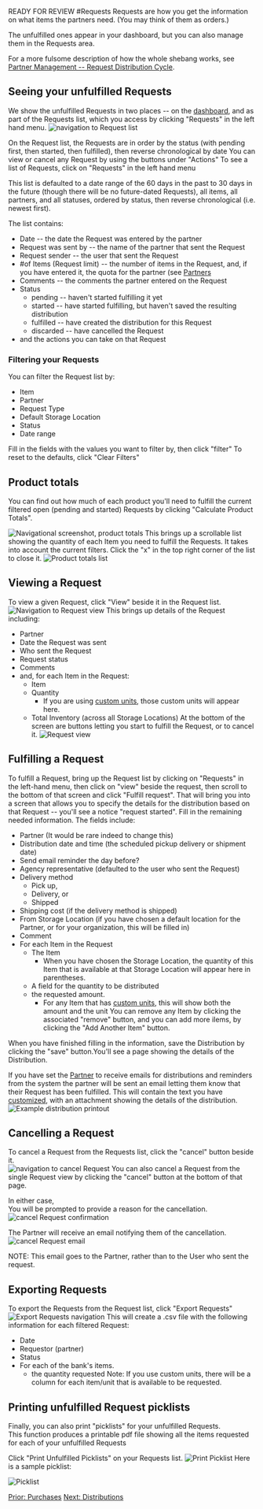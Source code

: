 READY FOR REVIEW
#Requests
Requests are how you get the information on what items the partners need.  (You may think of them as orders.)

The unfulfilled ones appear in your dashboard, but you can also manage them in the Requests area.

For a more fulsome description of how the whole shebang works,  see [Partner Management -- Request Distribution Cycle](pm_request_distribution_cycle.md).

## Seeing your unfulfilled Requests
We show the unfulfilled Requests in two places -- on the [dashboard](essentials_dashboard.md),  and as part of the Requests list, which you access by clicking "Requests" in the left hand menu.
![navigation to Request list](images/essentials/requests/essentials_requests_navigation.png)

On the Request list,  the Requests are in order by the status (with pending first, then started, then fulfilled), then reverse chronological by date
You can view or cancel any Request by using the buttons under "Actions"
To see a list of Requests, click on "Requests" in the left hand menu

This list is defaulted to a date range of the 60 days in the past to 30 days in the future (though there will be no future-dated Requests), all items, all partners, and all statuses, ordered by
status, then reverse chronological (i.e. newest first).

The list contains:
- Date -- the date the Request was entered by the partner
- Request was sent by -- the name of the partner that sent the Request
- Request sender -- the user that sent the Request
- #of Items (Request limit)  -- the number of items in the Request, and, if you have entered it, the quota for the partner (see [Partners](getting_started_partners.md)
- Comments -- the comments the partner entered on the Request
- Status 
  - pending -- haven't started fulfilling it yet
  - started -- have started fulfilling, but haven't saved the resulting distribution
  - fulfilled -- have created the distribution for this Request
  - discarded -- have cancelled the Request
- and the actions you can take on that Request

### Filtering your Requests
You can filter the Request list by:
- Item
- Partner
- Request Type
- Default Storage Location
- Status
- Date range

Fill in the fields with the values you want to filter by, then click "filter"
To reset to the defaults,  click "Clear Filters"

## Product totals
You can find out how much of each product you'll need to fulfill the current filtered open (pending and started) Requests by clicking "Calculate Product Totals".

![Navigational screenshot, product totals](images/essentials/requests/essentials_requests_product_totals_navigation.png)
This brings up a scrollable list showing the quantity of each Item you need to fulfill the Requests.  It takes into account the current filters. Click the "x" in the top right corner of the list to close it.
![Product totals list](images/essentials/requests/essentials_requests_product_totals.png)

## Viewing a Request
To view a given Request, click "View" beside it in the Request list.
![Navigation to Request view](images/essentials/requests/essentials_requests_view_navigation.png)
This brings up details of the Request including:
- Partner
- Date the Request was sent
- Who sent the Request
- Request status
- Comments
- and, for each Item in the Request:
  - Item
  - Quantity
    - If you are using [custom units](special_custom_units.md), those custom units will appear here.
  - Total Inventory (across all Storage Locations)
At the bottom of the screen are buttons letting you start to fulfill the Request, or to cancel it.
![Request view](images/essentials/requests/essentials_requests_view.png)

## Fulfilling a Request
To fulfill a Request, bring up the Request list by clicking on "Requests" in the left-hand menu,  then click on "view" beside the request,  then scroll to the bottom of that screen and click "Fulfill request".
That will bring you into a screen that allows you to specify the details for the distribution based on that Request -- you'll see a notice "request started".
Fill in the remaining needed information.  The fields include:
- Partner (It would be rare indeed to change this)
- Distribution date and time (the scheduled pickup delivery or shipment date)
- Send email reminder the day before?
- Agency representative (defaulted to the user who sent the Request)
- Delivery method
  - Pick up,
  - Delivery, or 
  - Shipped
- Shipping cost (if the delivery method is shipped)
- From Storage Location (if you have chosen a default location for the Partner, or for your organization,  this will be filled in)
- Comment
- For each Item in the Request
  - The Item
    - When you have chosen the Storage Location,  the quantity of this Item that is available at that Storage Location will appear here in parentheses.
  - A field for the quantity to be distributed
  - the requested amount.   
    - For any Item that has [custom units](special_custom_units.md), this will show both the amount and the unit
You can remove any Item by clicking the associated "remove" button, and you can add more iIems, by clicking the "Add Another Item" button.
  
When you have finished filling in the information, save the Distribution by clicking the "save" button.You'll see a page showing the details of the Distribution.

If you have set the [Partner](getting_started_partners.md) to receive emails for distributions and reminders from the system 
the partner will be sent an email letting them know that their Request has been fulfilled.  This will contain the text you have [customized](getting_started_customization.md), with an attachment showing the details of the distribution.
![Example distribution printout](images/essentials/distributions/essentials_distributions_printout.png)

## Cancelling a Request
To cancel a Request from the Requests list,  click the "cancel" button beside it.  
![navigation to cancel Request](images/essentials/requests/essentials_requests_cancel_navigation.png)
You can also cancel a Request from the single Request view by clicking the "cancel" button at the bottom of that page.

In either case,  
You will be prompted to provide a reason for the cancellation.
![cancel Request confirmation](images/essentials/requests/essentials_requests_cancel_confirm.png)

The Partner will receive an email notifying them of the cancellation.
![cancel Request email](images/essentials/requests/essentials_requests_cancel_email.png)

NOTE:  This email goes to the Partner, rather than to the User who sent the request.


## Exporting Requests
To export the Requests from the Request list,  click "Export Requests"
![Export Requests navigation](images/essentials/requests/essentials_requests_export_navigation.png)
This will create a .csv file with the following information for each filtered Request:
- Date
- Requestor (partner)
- Status
- For each of the bank's items.
  - the quantity requested
 Note:  If you use custom units,  there will be a column for each item/unit that is available to be requested. 

## Printing unfulfilled Request picklists

Finally,  you can also print "picklists" for your unfulfilled Requests.  
This function produces a printable pdf file showing all the items requested for each of your unfulfilled Requests

Click "Print Unfulfilled Picklists" on your Requests list.
![Print Picklist](images/essentials/requests/essentials_requests_print_picklists_navigation.png)
Here is a sample picklist:

![Picklist](images/essentials/requests/essentials_requests_picklist.png)


[Prior: Purchases](essentials_purchases.md)  [Next: Distributions](essentials_distributions.md)

